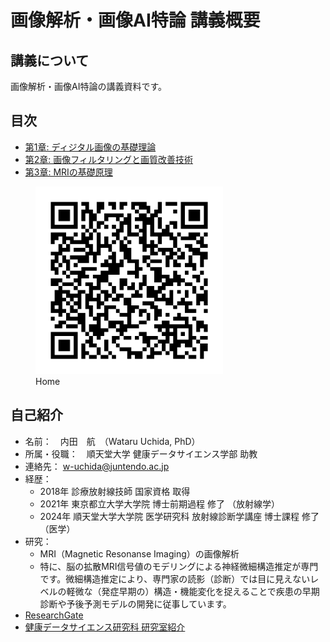 # 画像解析・画像AI特論 講義概要

## 講義について

画像解析・画像AI特論の講義資料です。

## 目次

*   [第1章: ディジタル画像の基礎理論](lecture01.md)
*   [第2章: 画像フィルタリングと画質改善技術](lecture02.md)
*   [第3章: MRIの基礎原理](lecture03.md)

<figure>
  <img src="./img/00-home.png" alt="Home" width="300" height="auto">
  <figcaption>Home</figcaption>
</figure>


## 自己紹介
- 名前：　内田　航　（Wataru Uchida, PhD）
- 所属・役職：　順天堂大学 健康データサイエンス学部 助教
- 連絡先： w-uchida@juntendo.ac.jp
- 経歴：
    - 2018年 診療放射線技師 国家資格 取得
    - 2021年 東京都立大学大学院 博士前期過程 修了 （放射線学）
    - 2024年 順天堂大学大学院 医学研究科 放射線診断学講座 博士課程 修了（医学）
- 研究：
    - MRI（Magnetic Resonanse Imaging）の画像解析
    - 特に、脳の拡散MRI信号値のモデリングによる神経微細構造推定が専門です。微細構造推定により、専門家の読影（診断）では目に見えないレベルの軽微な（発症早期の）構造・機能変化を捉えることで疾患の早期診断や予後予測モデルの開発に従事しています。
- [ResearchGate](https://www.researchgate.net/profile/Wataru-Uchida/research)
- [健康データサイエンス研究科 研究室紹介](https://www.juntendo.ac.jp/academics/graduate/hds/research/laboratory/)

